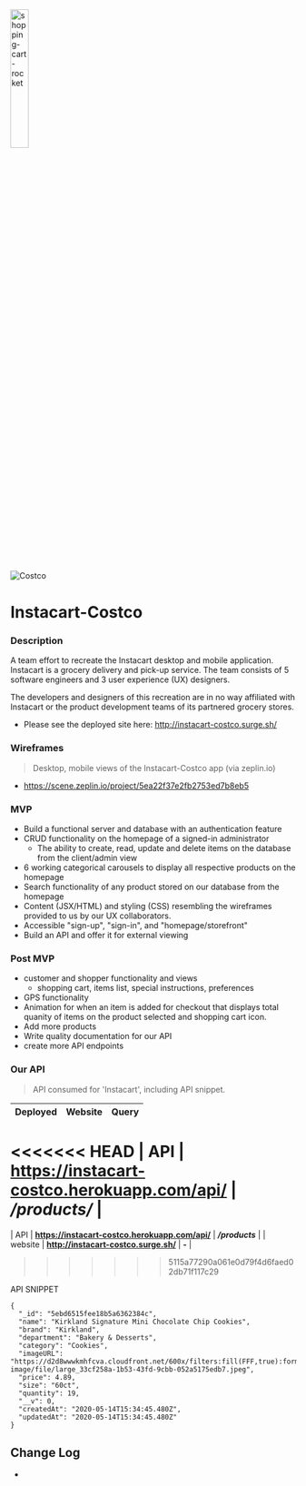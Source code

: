 <img src="https://cdn.dribbble.com/users/232783/screenshots/5897974/ecommerce-page-faster-shopping-experience-dribbble-cover.gif" alt= "shopping-cart-rocket" width="25%"/>

![Costco](https://media.giphy.com/media/A7Jsc3LEcsDCg/giphy.gif)


# Instacart-Costco

### Description
A team effort to recreate the Instacart desktop and mobile application. Instacart is a grocery delivery and pick-up service. The team consists of 5 software engineers and 3 user experience (UX) designers.

The developers and designers of this recreation are in no way affiliated with Instacart or the product development teams of its partnered grocery stores.

- Please see the deployed site here: http://instacart-costco.surge.sh/

### Wireframes

>Desktop, mobile views of the Instacart-Costco app
>(via zeplin.io)

- https://scene.zeplin.io/project/5ea22f37e2fb2753ed7b8eb5

### MVP
- Build a functional server and database with an authentication feature 
- CRUD functionality on the homepage of a signed-in administrator
  - The ability to create, read, update and delete items on the database from the client/admin view
- 6 working categorical carousels to display all respective products on the homepage
- Search functionality of any product stored on our database from the homepage
- Content (JSX/HTML) and styling (CSS) resembling the wireframes provided to us by our UX collaborators. 
- Accessible "sign-up", "sign-in", and "homepage/storefront"
- Build an API and offer it for external viewing

### Post MVP

- customer and shopper functionality and views
  - shopping cart, items list, special instructions, preferences
- GPS functionality
- Animation for when an item is added for checkout that displays total quanity of items on the product selected and shopping cart icon.
- Add more products
- Write quality documentation for our API
- create more API endpoints


### Our API

> API consumed for 'Instacart', including API snippet.

| Deployed | Website                        | Query                                             |
| :---: | :----------------------------: | :------------------------------------------------:|
<<<<<<< HEAD
| API | ____https://instacart-costco.herokuapp.com/api/____     | ___/products/___ |
=======
| API | ____https://instacart-costco.herokuapp.com/api/____     | ___/products___ |
| website | ____http://instacart-costco.surge.sh/____     | ___-___ |
>>>>>>> 5115a77290a061e0d79f4d6faed02db71f117c29

API SNIPPET

```
{
  "_id": "5ebd6515fee18b5a6362384c",
  "name": "Kirkland Signature Mini Chocolate Chip Cookies",
  "brand": "Kirkland",
  "department": "Bakery & Desserts",
  "category": "Cookies",
  "imageURL": "https://d2d8wwwkmhfcva.cloudfront.net/600x/filters:fill(FFF,true):format(jpg)/d2lnr5mha7bycj.cloudfront.net/product-image/file/large_33cf258a-1b53-43fd-9cbb-052a5175edb7.jpeg",
  "price": 4.89,
  "size": "60ct",
  "quantity": 19,
  "__v": 0,
  "createdAt": "2020-05-14T15:34:45.480Z",
  "updatedAt": "2020-05-14T15:34:45.480Z"
}
```

## Change Log

- 


